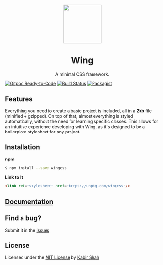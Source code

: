 <p align="center"><a href="https://kbrsh.github.io/wing" target="_blank"><img width="125"src="https://github.com/kbrsh/wing/raw/gh-pages/img/logo.png"></a></p>

<h1 align="center">Wing</h1>

<p align="center">A minimal CSS framework.</p>

[![Gitpod Ready-to-Code](https://img.shields.io/badge/Gitpod-Ready--to--Code-blue?logo=gitpod)](https://gitpod.io/#https://github.com/kbrsh/wing) 
[![Build Status](https://travis-ci.org/kbrsh/wing.svg?branch=master)](https://travis-ci.org/kbrsh/wing)
[![Packagist](https://img.shields.io/badge/license-MIT-blue.svg)](https://kbrsh.github.io/license)

## Features

Everything you need to create a basic project is included, all in a **2kb** file (minified + gzipped). On top of that, almost everything is styled automatically, without the need for learning specific classes. This allows for an intuitive experience developing with Wing, as it's designed to be a boilerplate stylesheet for any project.

## Installation

**npm**

```sh
$ npm install --save wingcss
```

**Link to It**

```html
<link rel="stylesheet" href="https://unpkg.com/wingcss"/>
```

## [Documentation](https://kbrsh.github.io/wing/)

## Find a bug?

Submit it in the [issues](https://github.com/kbrsh/wing/issues)

## License

Licensed under the [MIT License](https://kbrsh.github.io/license) by [Kabir Shah](https://kabir.sh)
